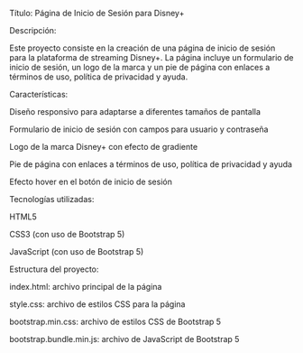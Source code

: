 ﻿Título: Página de Inicio de Sesión para Disney+

Descripción:

Este proyecto consiste en la creación de una página de inicio de sesión para la plataforma de streaming Disney+. La página incluye un formulario de inicio de sesión, un logo de la marca y un pie de página con enlaces a términos de uso, política de privacidad y ayuda.

Características:

Diseño responsivo para adaptarse a diferentes tamaños de pantalla

Formulario de inicio de sesión con campos para usuario y contraseña

Logo de la marca Disney+ con efecto de gradiente

Pie de página con enlaces a términos de uso, política de privacidad y ayuda

Efecto hover en el botón de inicio de sesión

Tecnologías utilizadas:

HTML5

CSS3 (con uso de Bootstrap 5)

JavaScript (con uso de Bootstrap 5)

Estructura del proyecto:

index.html: archivo principal de la página

style.css: archivo de estilos CSS para la página

bootstrap.min.css: archivo de estilos CSS de Bootstrap 5

bootstrap.bundle.min.js: archivo de JavaScript de Bootstrap 5
